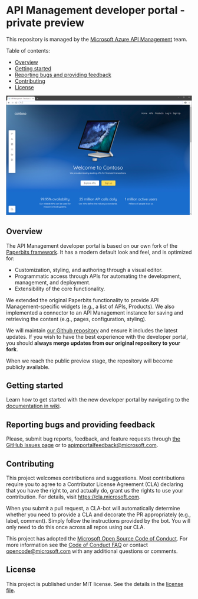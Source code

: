 # API Management developer portal - private preview

This repository is managed by the [Microsoft Azure API Management](https://aka.ms/apimrocks) team.

Table of contents:

- [Overview](#overview)
- [Getting started](#getting-started)
- [Reporting bugs and providing feedback](#providing-feedback)
- [Contributing](#contributing)
- [License](#license)

![API Management developer portal](readme/portal.png)

## <a name="overview"></a> Overview

The API Management developer portal is based on our own fork of the [Paperbits framework](http://paperbits.io/). It has a modern default look and feel, and is optimized for:

- Customization, styling, and authoring through a visual editor.
- Programmatic access through APIs for automating the development, management, and deployment.
- Extensibility of the core functionality.

We extended the original Paperbits functionality to provide API Management-specific widgets (e.g., a list of APIs, Products). We also implemented a connector to an API Management instance for saving and retrieving the content (e.g., pages, configuration, styling).

We will maintain [our Github repository](https://github.com/Azure/api-management-developer-portal) and ensure it includes the latest updates. If you wish to have the best experience with the developer portal, you should **always merge updates from our original repository to your fork**.

When we reach the public preview stage, the repository will become publicly available.

## <a name="getting-started"></a> Getting started

Learn how to get started with the new developer portal by navigating to the [documentation in wiki](https://github.com/Azure/api-management-developer-portal/wiki).

## <a name="providing-feedback"></a> Reporting bugs and providing feedback

Please, submit bug reports, feedback, and feature requests through [the GitHub Issues page](https://github.com/Azure/api-management-developer-portal/issues) or to apimportalfeedback@microsoft.com.

## <a name="contributing"></a> Contributing

This project welcomes contributions and suggestions.  Most contributions require you to agree to a Contributor License Agreement (CLA) declaring that you have the right to, and actually do, grant us the rights to use your contribution. For details, visit https://cla.microsoft.com.

When you submit a pull request, a CLA-bot will automatically determine whether you need to provide a CLA and decorate the PR appropriately (e.g., label, comment). Simply follow the instructions provided by the bot. You will only need to do this once across all repos using our CLA.

This project has adopted the [Microsoft Open Source Code of Conduct](https://opensource.microsoft.com/codeofconduct/). For more information see the [Code of Conduct FAQ](https://opensource.microsoft.com/codeofconduct/faq/) or contact [opencode@microsoft.com](mailto:opencode@microsoft.com) with any additional questions or comments.

## <a name="license"></a> License

This project is published under MIT license. See the details in the [license file](license).